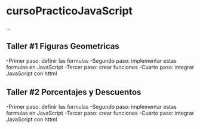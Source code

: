 # cursoPracticoJavaScript

...

## Taller #1 Figuras Geometricas
-Primer paso: definir las formulas
-Segundo paso: implementar estas formulas en JavaScript
-Tercer paso:  crear funciones 
-Cuarto paso:   integrar JavaScript con httml

## Taller #2 Porcentajes y Descuentos
-Primer paso: definir las formulas
-Segundo paso: implementar estas formulas en JavaScript
-Tercer paso:  crear funciones 
-Cuarto paso:   integrar JavaScript con httml
